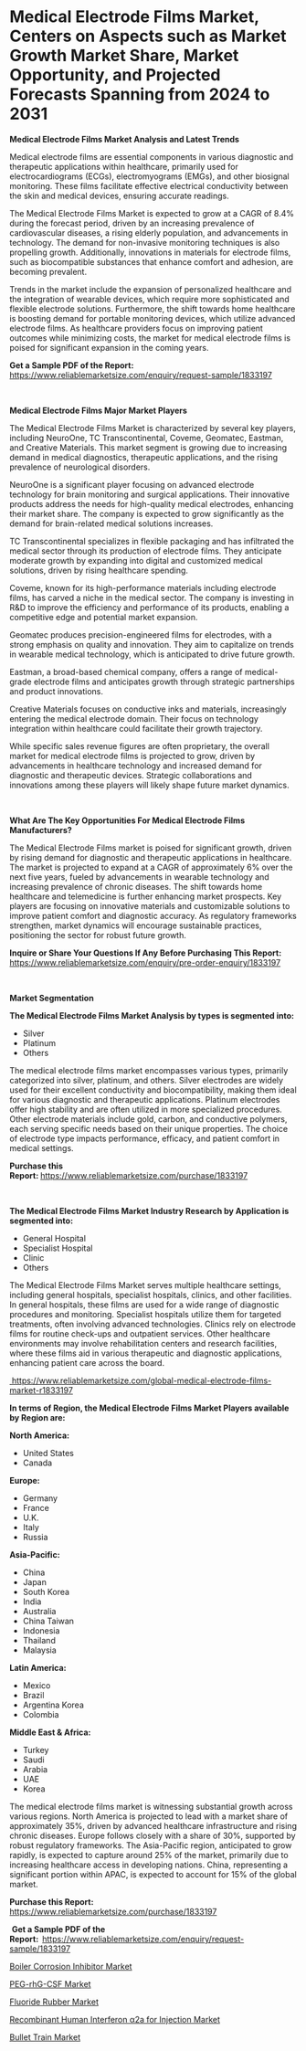 <p><h1>Medical Electrode Films Market, Centers on Aspects such as Market Growth Market Share, Market Opportunity, and Projected Forecasts Spanning from 2024 to 2031</h1></p><p><strong>Medical Electrode Films Market Analysis and Latest Trends</strong></p>
<p><p>Medical electrode films are essential components in various diagnostic and therapeutic applications within healthcare, primarily used for electrocardiograms (ECGs), electromyograms (EMGs), and other biosignal monitoring. These films facilitate effective electrical conductivity between the skin and medical devices, ensuring accurate readings. </p><p>The Medical Electrode Films Market is expected to grow at a CAGR of 8.4% during the forecast period, driven by an increasing prevalence of cardiovascular diseases, a rising elderly population, and advancements in technology. The demand for non-invasive monitoring techniques is also propelling growth. Additionally, innovations in materials for electrode films, such as biocompatible substances that enhance comfort and adhesion, are becoming prevalent. </p><p>Trends in the market include the expansion of personalized healthcare and the integration of wearable devices, which require more sophisticated and flexible electrode solutions. Furthermore, the shift towards home healthcare is boosting demand for portable monitoring devices, which utilize advanced electrode films. As healthcare providers focus on improving patient outcomes while minimizing costs, the market for medical electrode films is poised for significant expansion in the coming years.</p></p>
<p><strong>Get a Sample PDF of the Report:&nbsp;</strong> <a href="https://www.reliablemarketsize.com/enquiry/request-sample/1833197?utm_campaign=1103&utm_medium=2&utm_source=Github&utm_content=ia&utm_term=17102024&utm_id=medical-electrode-films">https://www.reliablemarketsize.com/enquiry/request-sample/1833197</a></p>
<p>&nbsp;</p>
<p><strong>Medical Electrode Films Major Market Players</strong></p>
<p><p>The Medical Electrode Films Market is characterized by several key players, including NeuroOne, TC Transcontinental, Coveme, Geomatec, Eastman, and Creative Materials. This market segment is growing due to increasing demand in medical diagnostics, therapeutic applications, and the rising prevalence of neurological disorders.</p><p>NeuroOne is a significant player focusing on advanced electrode technology for brain monitoring and surgical applications. Their innovative products address the needs for high-quality medical electrodes, enhancing their market share. The company is expected to grow significantly as the demand for brain-related medical solutions increases.</p><p>TC Transcontinental specializes in flexible packaging and has infiltrated the medical sector through its production of electrode films. They anticipate moderate growth by expanding into digital and customized medical solutions, driven by rising healthcare spending.</p><p>Coveme, known for its high-performance materials including electrode films, has carved a niche in the medical sector. The company is investing in R&D to improve the efficiency and performance of its products, enabling a competitive edge and potential market expansion.</p><p>Geomatec produces precision-engineered films for electrodes, with a strong emphasis on quality and innovation. They aim to capitalize on trends in wearable medical technology, which is anticipated to drive future growth.</p><p>Eastman, a broad-based chemical company, offers a range of medical-grade electrode films and anticipates growth through strategic partnerships and product innovations.</p><p>Creative Materials focuses on conductive inks and materials, increasingly entering the medical electrode domain. Their focus on technology integration within healthcare could facilitate their growth trajectory.</p><p>While specific sales revenue figures are often proprietary, the overall market for medical electrode films is projected to grow, driven by advancements in healthcare technology and increased demand for diagnostic and therapeutic devices. Strategic collaborations and innovations among these players will likely shape future market dynamics.</p></p>
<p>&nbsp;</p>
<p><strong>What Are The Key Opportunities For Medical Electrode Films Manufacturers?</strong></p>
<p><p>The Medical Electrode Films market is poised for significant growth, driven by rising demand for diagnostic and therapeutic applications in healthcare. The market is projected to expand at a CAGR of approximately 6% over the next five years, fueled by advancements in wearable technology and increasing prevalence of chronic diseases. The shift towards home healthcare and telemedicine is further enhancing market prospects. Key players are focusing on innovative materials and customizable solutions to improve patient comfort and diagnostic accuracy. As regulatory frameworks strengthen, market dynamics will encourage sustainable practices, positioning the sector for robust future growth.</p></p>
<p><strong>Inquire or Share Your Questions If Any Before Purchasing This Report:</strong> <a href="https://www.reliablemarketsize.com/enquiry/pre-order-enquiry/1833197?utm_campaign=1103&utm_medium=2&utm_source=Github&utm_content=ia&utm_term=17102024&utm_id=medical-electrode-films">https://www.reliablemarketsize.com/enquiry/pre-order-enquiry/1833197</a></p>
<p>&nbsp;</p>
<p><strong>Market Segmentation</strong></p>
<p><strong>The Medical Electrode Films Market Analysis by types is segmented into:</strong></p>
<p><ul><li>Silver</li><li>Platinum</li><li>Others</li></ul></p>
<p><p>The medical electrode films market encompasses various types, primarily categorized into silver, platinum, and others. Silver electrodes are widely used for their excellent conductivity and biocompatibility, making them ideal for various diagnostic and therapeutic applications. Platinum electrodes offer high stability and are often utilized in more specialized procedures. Other electrode materials include gold, carbon, and conductive polymers, each serving specific needs based on their unique properties. The choice of electrode type impacts performance, efficacy, and patient comfort in medical settings.</p></p>
<p><strong>Purchase this Report:&nbsp;</strong><a href="https://www.reliablemarketsize.com/purchase/1833197?utm_campaign=1103&utm_medium=2&utm_source=Github&utm_content=ia&utm_term=17102024&utm_id=medical-electrode-films">https://www.reliablemarketsize.com/purchase/1833197</a></p>
<p>&nbsp;</p>
<p><strong>The Medical Electrode Films Market Industry Research by Application is segmented into:</strong></p>
<p><ul><li>General Hospital</li><li>Specialist Hospital</li><li>Clinic</li><li>Others</li></ul></p>
<p><p>The Medical Electrode Films Market serves multiple healthcare settings, including general hospitals, specialist hospitals, clinics, and other facilities. In general hospitals, these films are used for a wide range of diagnostic procedures and monitoring. Specialist hospitals utilize them for targeted treatments, often involving advanced technologies. Clinics rely on electrode films for routine check-ups and outpatient services. Other healthcare environments may involve rehabilitation centers and research facilities, where these films aid in various therapeutic and diagnostic applications, enhancing patient care across the board.</p></p>
<p><a href="https://www.reliablemarketsize.com/global-medical-electrode-films-market-r1833197?utm_campaign=1103&utm_medium=2&utm_source=Github&utm_content=ia&utm_term=17102024&utm_id=medical-electrode-films">&nbsp;https://www.reliablemarketsize.com/global-medical-electrode-films-market-r1833197</a></p>
<p><strong>In terms of Region, the Medical Electrode Films Market Players available by Region are:</strong></p>
<p>
    <p> <strong> North America: </strong>
        <ul>
            <li>United States</li>
            <li>Canada</li>
        </ul>
        </p> 
    <p> <strong> Europe: </strong>
        <ul>
            <li>Germany</li>
            <li>France</li>
            <li>U.K.</li>
            <li>Italy</li>
            <li>Russia</li>
        </ul>
        </p> 
    <p> <strong> Asia-Pacific: </strong>
        <ul>
            <li>China</li>
            <li>Japan</li>
            <li>South Korea</li>
            <li>India</li>
            <li>Australia</li>
            <li>China Taiwan</li>
            <li>Indonesia</li>
            <li>Thailand</li>
            <li>Malaysia</li>
        </ul>
        </p> 
    <p> <strong> Latin America: </strong>
        <ul>
            <li>Mexico</li>
            <li>Brazil</li>
            <li>Argentina Korea</li>
            <li>Colombia</li>
        </ul>
        </p> 
    <p> <strong> Middle East & Africa: </strong>
        <ul>
            <li>Turkey</li>
            <li>Saudi</li>
            <li>Arabia</li>
            <li>UAE</li>
            <li>Korea</li>
        </ul>
    </p>
    </p>
<p><p>The medical electrode films market is witnessing substantial growth across various regions. North America is projected to lead with a market share of approximately 35%, driven by advanced healthcare infrastructure and rising chronic diseases. Europe follows closely with a share of 30%, supported by robust regulatory frameworks. The Asia-Pacific region, anticipated to grow rapidly, is expected to capture around 25% of the market, primarily due to increasing healthcare access in developing nations. China, representing a significant portion within APAC, is expected to account for 15% of the global market.</p></p>
<p><strong>Purchase this Report: </strong><a href="https://www.reliablemarketsize.com/purchase/1833197?utm_campaign=1103&utm_medium=2&utm_source=Github&utm_content=ia&utm_term=17102024&utm_id=medical-electrode-films">https://www.reliablemarketsize.com/purchase/1833197</a></p>
<p>&nbsp;<strong>Get a Sample PDF of the Report:&nbsp;&nbsp;</strong><a href="https://www.reliablemarketsize.com/enquiry/request-sample/1833197?utm_campaign=1103&utm_medium=2&utm_source=Github&utm_content=ia&utm_term=17102024&utm_id=medical-electrode-films">https://www.reliablemarketsize.com/enquiry/request-sample/1833197</a></p>
<p><strong></strong></p>
<p><p><a href="https://www.linkedin.com/pulse/exploring-boiler-corrosion-inhibitor-market-dynamics-omqqe?utm_campaign=1103&utm_medium=2&utm_source=Github&utm_content=ia&utm_term=17102024&utm_id=medical-electrode-films">Boiler Corrosion Inhibitor Market</a></p><p><a href="https://github.com/priss1h/Market-Research-Report-List-1/blob/main/peg-rhg-csf-market.md?utm_campaign=1103&utm_medium=2&utm_source=Github&utm_content=ia&utm_term=17102024&utm_id=medical-electrode-films">PEG-rhG-CSF Market</a></p><p><a href="https://www.linkedin.com/pulse/competitive-intelligence-fluoride-rubber-market-key-players-wsede?utm_campaign=1103&utm_medium=2&utm_source=Github&utm_content=ia&utm_term=17102024&utm_id=medical-electrode-films">Fluoride Rubber Market</a></p><p><a href="https://github.com/lallietva4l/Market-Research-Report-List-1/blob/main/recombinant-human-interferon-a2a-for-injection-market.md?utm_campaign=1103&utm_medium=2&utm_source=Github&utm_content=ia&utm_term=17102024&utm_id=medical-electrode-films">Recombinant Human Interferon α2a for Injection Market</a></p><p><a href="https://www.linkedin.com/pulse/in-depth-analysis-global-bullet-train-market-scope-its-rapid-tjlye?utm_campaign=1103&utm_medium=2&utm_source=Github&utm_content=ia&utm_term=17102024&utm_id=medical-electrode-films">Bullet Train Market</a></p></p>